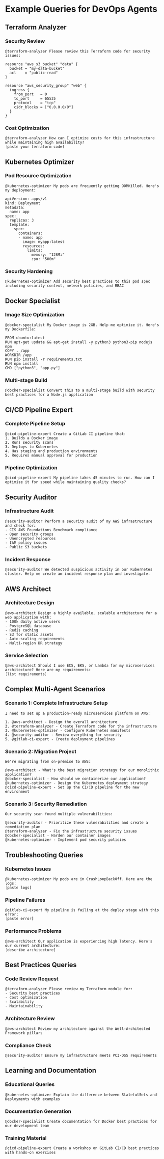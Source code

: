 # Example Queries for DevOps Agents

## Terraform Analyzer

### Security Review
```
@terraform-analyzer Please review this Terraform code for security issues:

resource "aws_s3_bucket" "data" {
  bucket = "my-data-bucket"
  acl    = "public-read"
}

resource "aws_security_group" "web" {
  ingress {
    from_port   = 0
    to_port     = 65535
    protocol    = "tcp"
    cidr_blocks = ["0.0.0.0/0"]
  }
}
```

### Cost Optimization
```
@terraform-analyzer How can I optimize costs for this infrastructure while maintaining high availability?
[paste your terraform code]
```

## Kubernetes Optimizer

### Pod Resource Optimization
```
@kubernetes-optimizer My pods are frequently getting OOMKilled. Here's my deployment:

apiVersion: apps/v1
kind: Deployment
metadata:
  name: app
spec:
  replicas: 3
  template:
    spec:
      containers:
      - name: app
        image: myapp:latest
        resources:
          limits:
            memory: "128Mi"
            cpu: "500m"
```

### Security Hardening
```
@kubernetes-optimizer Add security best practices to this pod spec including security context, network policies, and RBAC
```

## Docker Specialist

### Image Size Optimization
```
@docker-specialist My Docker image is 2GB. Help me optimize it. Here's my Dockerfile:

FROM ubuntu:latest
RUN apt-get update && apt-get install -y python3 python3-pip nodejs npm
COPY . /app
WORKDIR /app
RUN pip install -r requirements.txt
RUN npm install
CMD ["python3", "app.py"]
```

### Multi-stage Build
```
@docker-specialist Convert this to a multi-stage build with security best practices for a Node.js application
```

## CI/CD Pipeline Expert

### Complete Pipeline Setup
```
@cicd-pipeline-expert Create a GitLab CI pipeline that:
1. Builds a Docker image
2. Runs security scans
3. Deploys to Kubernetes
4. Has staging and production environments
5. Requires manual approval for production
```

### Pipeline Optimization
```
@cicd-pipeline-expert My pipeline takes 45 minutes to run. How can I optimize it for speed while maintaining quality checks?
```

## Security Auditor

### Infrastructure Audit
```
@security-auditor Perform a security audit of my AWS infrastructure and check for:
- CIS AWS Foundations Benchmark compliance
- Open security groups
- Unencrypted resources
- IAM policy issues
- Public S3 buckets
```

### Incident Response
```
@security-auditor We detected suspicious activity in our Kubernetes cluster. Help me create an incident response plan and investigate.
```

## AWS Architect

### Architecture Design
```
@aws-architect Design a highly available, scalable architecture for a web application with:
- 100k daily active users
- PostgreSQL database
- Redis caching
- S3 for static assets
- Auto-scaling requirements
- Multi-region DR strategy
```

### Service Selection
```
@aws-architect Should I use ECS, EKS, or Lambda for my microservices architecture? Here are my requirements:
[list requirements]
```

## Complex Multi-Agent Scenarios

### Scenario 1: Complete Infrastructure Setup
```
I need to set up a production-ready microservices platform on AWS:

1. @aws-architect - Design the overall architecture
2. @terraform-analyzer - Create Terraform code for the infrastructure
3. @kubernetes-optimizer - Configure Kubernetes manifests
4. @security-auditor - Review everything for security
5. @gitlab-ci-expert - Create deployment pipelines
```

### Scenario 2: Migration Project
```
We're migrating from on-premise to AWS:

@aws-architect - What's the best migration strategy for our monolithic application?
@docker-specialist - How should we containerize our application?
@kubernetes-optimizer - Design the Kubernetes deployment strategy
@cicd-pipeline-expert - Set up the CI/CD pipeline for the new environment
```

### Scenario 3: Security Remediation
```
Our security scan found multiple vulnerabilities:

@security-auditor - Prioritize these vulnerabilities and create a remediation plan
@terraform-analyzer - Fix the infrastructure security issues
@docker-specialist - Harden our container images
@kubernetes-optimizer - Implement pod security policies
```

## Troubleshooting Queries

### Kubernetes Issues
```
@kubernetes-optimizer My pods are in CrashLoopBackOff. Here are the logs:
[paste logs]
```

### Pipeline Failures
```
@gitlab-ci-expert My pipeline is failing at the deploy stage with this error:
[paste error]
```

### Performance Problems
```
@aws-architect Our application is experiencing high latency. Here's our current architecture:
[describe architecture]
```

## Best Practices Queries

### Code Review Request
```
@terraform-analyzer Please review my Terraform module for:
- Security best practices
- Cost optimization
- Scalability
- Maintainability
```

### Architecture Review
```
@aws-architect Review my architecture against the Well-Architected Framework pillars
```

### Compliance Check
```
@security-auditor Ensure my infrastructure meets PCI-DSS requirements
```

## Learning and Documentation

### Educational Queries
```
@kubernetes-optimizer Explain the difference between StatefulSets and Deployments with examples
```

### Documentation Generation
```
@docker-specialist Create documentation for Docker best practices for our development team
```

### Training Material
```
@cicd-pipeline-expert Create a workshop on GitLab CI/CD best practices with hands-on exercises
```